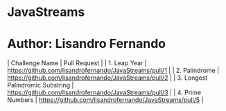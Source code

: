 # JavaStreams
# Author: Lisandro Fernando

|  Challenge Name                  |     Pull Request                                       |
| 1. Leap Year                     | https://github.com/lisandrofernando/JavaStreams/pull/1 |
| 2. Palindrome                    | https://github.com/lisandrofernando/JavaStreams/pull/2 |
| 3. Longest Palindromic Substring | https://github.com/lisandrofernando/JavaStreams/pull/3 |
| 4. Prime Numbers                 | https://github.com/lisandrofernando/JavaStreams/pull/5 |

